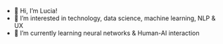 - 👋 Hi, I’m Lucia!
- 👀 I’m interested in technology, data science, machine learning, NLP & UX
- 🌱 I’m currently learning neural networks & Human-AI interaction

<!---
luciarap/luciarap is a ✨ special ✨ repository because its `README.md` (this file) appears on your GitHub profile.
You can click the Preview link to take a look at your changes.
--->

